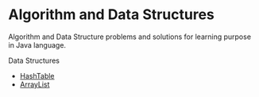 # Algorithm and Data Structures
Algorithm and Data Structure problems and solutions for learning purpose in Java language.

Data Structures

- [HashTable](src/ds/hashTable)
- [ArrayList](src/ds/arrayList)
